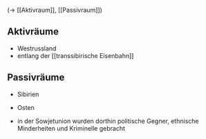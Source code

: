 (-> [[Aktivraum]], [[Passivraum]])

## Aktivräume
- Westrussland
- entlang der [[transsibirische Eisenbahn]]

## Passivräume
- Sibirien
- Osten

- in der Sowjetunion wurden dorthin politische Gegner, ethnische Minderheiten und Kriminelle gebracht